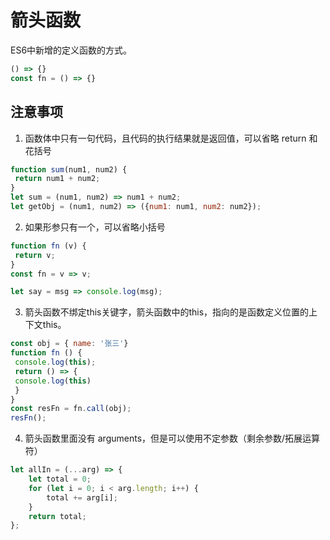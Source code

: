 # 箭头函数
ES6中新增的定义函数的方式。
```js
() => {}
const fn = () => {}
```

## 注意事项
1. 函数体中只有一句代码，且代码的执行结果就是返回值，可以省略 return 和花括号
```js
function sum(num1, num2) {
 return num1 + num2;
}
let sum = (num1, num2) => num1 + num2;
let getObj = (num1, num2) => ({num1: num1, num2: num2});
```

2. 如果形参只有一个，可以省略小括号
```js
function fn (v) {
 return v;
}
const fn = v => v;
```
```js
let say = msg => console.log(msg);
```

3. 箭头函数不绑定this关键字，箭头函数中的this，指向的是函数定义位置的上下文this。
```js
const obj = { name: '张三'}
function fn () {
 console.log(this);
 return () => {
 console.log(this)
 }
}
const resFn = fn.call(obj);
resFn();
```

4. 箭头函数里面没有 arguments，但是可以使用不定参数（剩余参数/拓展运算符）
```js
let allIn = (...arg) => {
	let total = 0;
	for (let i = 0; i < arg.length; i++) {
		total += arg[i];
	}
	return total;
};
```
